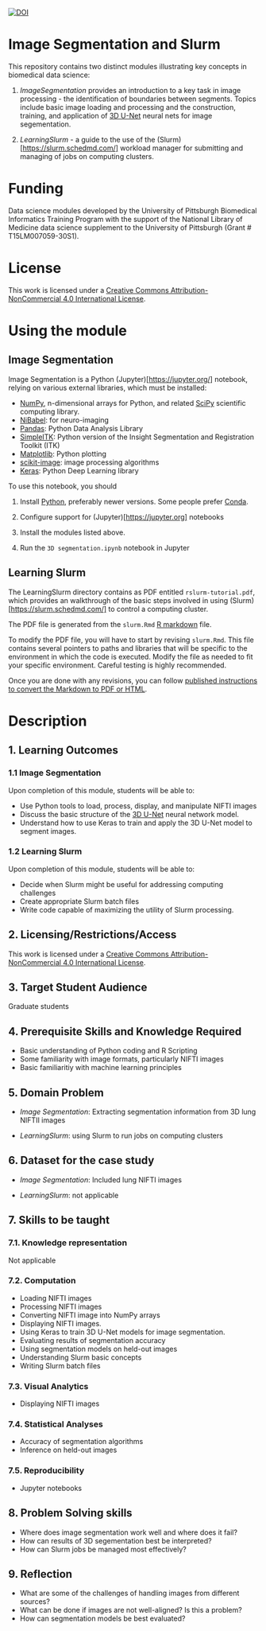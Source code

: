 [![DOI](https://zenodo.org/badge/164016740.svg)](https://zenodo.org/badge/latestdoi/164016740)

# Image Segmentation and Slurm

This repository contains two distinct modules illustrating key concepts in biomedical data science:

1. *ImageSegmentation* provides an introduction to a key task in image processing - the identification of boundaries between segments. Topics include basic image loading and processing and the construction, training, and application of [3D U-Net](https://lmb.informatik.uni-freiburg.de/Publications/2016/CABR16/) neural nets for image segementation. 

2. *LearningSlurm* - a guide to the use of the (Slurm)[https://slurm.schedmd.com/] workload manager for submitting and managing of jobs on computing clusters. 

# Funding

Data science modules developed by the University of Pittsburgh Biomedical Informatics Training Program with the support of the National Library of Medicine data science supplement to the University of Pittsburgh (Grant # T15LM007059-30S1). 

# License

This work is licensed under a [Creative Commons Attribution-NonCommercial 4.0 International License](https://creativecommons.org/licenses/by-nc/4.0/).

# Using the module

## Image Segmentation

Image Segmentation is a Python (Jupyter)[https://jupyter.org/] notebook, relying on various external libraries, which must be installed:

* [NumPy](http://www.numpy.org/), n-dimensional arrays for Python, and related [SciPy](https://scipy.org/scipylib/index.html) scientific computing library.
* [NiBabel](https://nipy.org/nibabel/): for neuro-imaging
* [Pandas](https://pandas.pydata.org/): Python Data Analysis Library
* [SimpleITK](http://www.simpleitk.org/): Python version of the Insight Segmentation and Registration Toolkit (ITK) 
* [Matplotlib](https://matplotlib.org/): Python plotting
* [scikit-image](https://scikit-image.org/): image processing algorithms
* [Keras](https://keras.io/): Python Deep Learning library

To use this notebook, you should

1. Install [Python](https://www.python.org), preferably newer versions. Some people prefer [Conda](https://conda.io/projects/conda/en/latest/#). 

2. Configure support for (Jupyter)[https://jupyter.org] notebooks

3. Install the modules listed above.

4. Run the `3D segmentation.ipynb` notebook in Jupyter

## Learning Slurm

The LearningSlurm directory contains as PDF entitled `rslurm-tutorial.pdf`, which provides an walkthrough of the basic steps involved in using (Slurm)[https://slurm.schedmd.com/] to control a computing cluster. 

The PDF file is generated from the `slurm.Rmd` [R markdown](https://rmarkdown.rstudio.com/) file. 

To modify the PDF file, you will have to start by revising `slurm.Rmd`. This file contains several pointers to paths and libraries that will be specific to the environment in which the code is executed. Modify the file as needed to fit your specific environment. Careful testing is highly recommended.

Once you are done with any revisions, you can follow [published instructions to convert the Markdown to PDF or HTML](https://rmarkdown.rstudio.com/articles_intro.html).

# Description

## 1. Learning Outcomes

### 1.1 Image Segmentation

Upon completion of this module, students will be able to:

* Use Python tools to load, process, display, and manipulate NIFTI images
* Discuss the basic structure of the [3D U-Net](https://lmb.informatik.uni-freiburg.de/Publications/2016/CABR16/) neural network model. 
* Understand how to use Keras to train and apply the 3D U-Net model to segment images.

### 1.2 Learning Slurm

Upon completion of this module, students will be able to:
* Decide when Slurm might be useful for addressing computing challenges
* Create appropriate Slurm batch files
* Write code capable of maximizing the utility of Slurm processing. 

## 2. Licensing/Restrictions/Access

This work is licensed under a [Creative Commons Attribution-NonCommercial 4.0 International License](http://creativecommons.org/licenses/by-nc/4.0/").

## 3. Target Student Audience

Graduate students 

## 4. Prerequisite Skills and Knowledge Required

* Basic understanding of Python coding and R Scripting
* Some familiarity with image formats, particularly NIFTI images
* Basic familiaritiy with machine learning principles

## 5. Domain Problem

* *Image Segmentation*: Extracting segmentation information from 3D lung NIFTII images

* *LearningSlurm*: using Slurm to run jobs on computing clusters

## 6. Dataset for the case study

* *Image Segmentation*: Included lung NIFTI images

* *LearningSlurm*: not applicable

## 7. Skills to be taught

### 7.1. Knowledge representation

Not applicable

### 7.2. Computation

* Loading NIFTI images
* Processing NIFTI images
* Converting NIFTI image into NumPy arrays
* Displaying NIFTI images. 
* Using Keras to train 3D U-Net models for image segmentation. 
* Evaluating results of segmentation accuracy
* Using segmentation models on held-out images
* Understanding Slurm basic concepts
* Writing Slurm batch files


### 7.3. Visual Analytics

* Displaying NIFTI images

### 7.4. Statistical Analyses

* Accuracy of segmentation algorithms
* Inference on held-out images

### 7.5. Reproducibility

* Jupyter notebooks

## 8. Problem Solving skills 

* Where does image segmentation work well and where does it fail? 
* How can results of 3D segementation best be interpreted?
* How can Slurm jobs be managed most effectively?

## 9. Reflection

* What are some of the challenges of handling images from different sources? 
* What can be done if images are not well-aligned? Is this a problem?
* How can segmentation models be best evaluated? 

